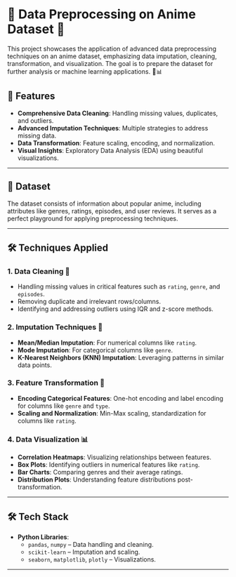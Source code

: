 # 🎨 Data Preprocessing on Anime Dataset 🌟  
This project showcases the application of advanced data preprocessing techniques on an anime dataset, emphasizing data imputation, cleaning, transformation, and visualization. The goal is to prepare the dataset for further analysis or machine learning applications. 🧹📊  

## 🚀 Features  
- **Comprehensive Data Cleaning**: Handling missing values, duplicates, and outliers.  
- **Advanced Imputation Techniques**: Multiple strategies to address missing data.  
- **Data Transformation**: Feature scaling, encoding, and normalization.  
- **Visual Insights**: Exploratory Data Analysis (EDA) using beautiful visualizations.  

---

## 📂 Dataset  
The dataset consists of information about popular anime, including attributes like genres, ratings, episodes, and user reviews. It serves as a perfect playground for applying preprocessing techniques.  

---

## 🛠️ Techniques Applied  

### 1. **Data Cleaning** 🧼  
- Handling missing values in critical features such as `rating`, `genre`, and `episodes`.  
- Removing duplicate and irrelevant rows/columns.  
- Identifying and addressing outliers using IQR and z-score methods.  

### 2. **Imputation Techniques** 🤔  
- **Mean/Median Imputation**: For numerical columns like `rating`.  
- **Mode Imputation**: For categorical columns like `genre`.  
- **K-Nearest Neighbors (KNN) Imputation**: Leveraging patterns in similar data points. 

### 3. **Feature Transformation** 🔄  
- **Encoding Categorical Features**: One-hot encoding and label encoding for columns like `genre` and `type`.  
- **Scaling and Normalization**: Min-Max scaling, standardization for columns like `rating`.  

### 4. **Data Visualization** 📊  
- **Correlation Heatmaps**: Visualizing relationships between features.  
- **Box Plots**: Identifying outliers in numerical features like `rating`.  
- **Bar Charts**: Comparing genres and their average ratings.  
- **Distribution Plots**: Understanding feature distributions post-transformation.  
---

## 🛠️ Tech Stack  
- **Python Libraries**:  
  - `pandas`, `numpy` – Data handling and cleaning.  
  - `scikit-learn` – Imputation and scaling.  
  - `seaborn`, `matplotlib`, `plotly` – Visualizations.  

---
